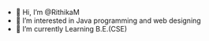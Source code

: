 - 👋 Hi, I’m @RithikaM
- 👀 I’m interested in Java programming and web designing
- 🌱 I’m currently Learning B.E.(CSE)

<!---
RithikaM/RithikaM is a ✨ special ✨ repository because its `README.md` (this file) appears on your GitHub profile.
You can click the Preview link to take a look at your changes.
--->
